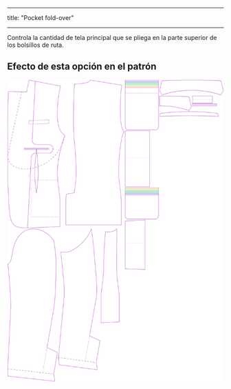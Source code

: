 - - -
title: "Pocket fold-over"
- - -

Controla la cantidad de tela principal que se pliega en la parte superior de los bolsillos de ruta.

## Efecto de esta opción en el patrón

![Esta imagen muestra el efecto de esta opción superponiendo varias variantes que tienen un valor diferente para esta opción](jaeger_pocketfoldover_sample.svg "Effect of this option on the pattern")
